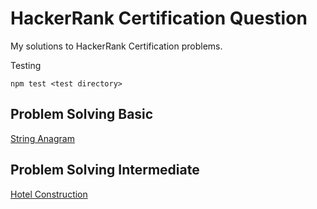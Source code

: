 # HackerRank Certification Question

My solutions to HackerRank Certification problems.

Testing

```
npm test <test directory>
```

## Problem Solving Basic

[String Anagram](problem-solving-basic/string-anagram)

## Problem Solving Intermediate

[Hotel Construction](problem-solving-intermediate/hotel-construction)
